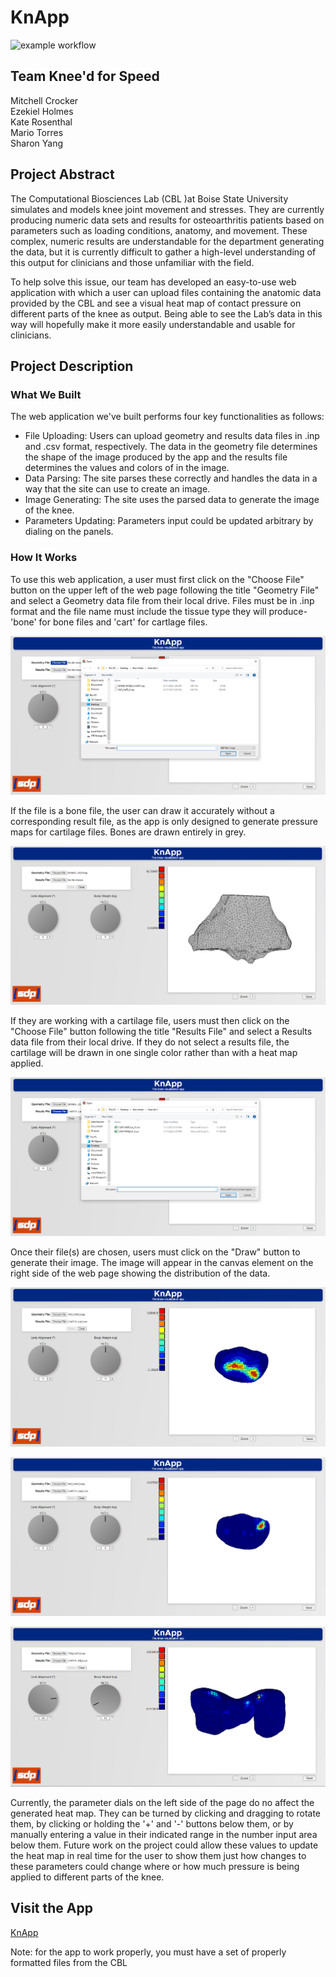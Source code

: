# KnApp
![example workflow](https://github.com/cs481-ekh/f22-kneed-for-speed/actions/workflows/github-actions.yml/badge.svg)
## Team Knee'd for Speed
Mitchell Crocker   
Ezekiel Holmes  
Kate Rosenthal  
Mario Torres   
Sharon Yang

## Project Abstract
The Computational Biosciences Lab (CBL )at Boise State University simulates and models knee 
joint movement and stresses. They are currently producing numeric data sets and results for 
osteoarthritis patients based on parameters such as loading conditions, anatomy, and movement. 
These complex, numeric results are understandable for the department generating the data, but 
it is currently difficult to gather a high-level understanding of this output for clinicians 
and those unfamiliar with the field. 

To help solve this issue, our team has developed an easy-to-use web application with which 
a user can upload files containing the anatomic data provided by the CBL and see a 
visual heat map of contact pressure on different parts of the knee as output. Being able to 
see the Lab’s data in this way will hopefully make it more easily understandable and usable for 
clinicians.

## Project Description
### What We Built
The web application we've built performs four key
functionalities as follows:
- File Uploading: Users can upload geometry and results data files
in .inp and .csv format, respectively. The data in the geometry file 
determines the shape of the image produced by the app and the results file 
determines the values and colors of  in the image.
- Data Parsing: The site parses these correctly and handles the
data in a way that the site can use to create an image.
- Image Generating: The site uses the parsed data to generate the
image of the knee.
- Parameters Updating: Parameters input could be updated arbitrary
by dialing on the panels.

### How It Works
To use this web application, a user must first click on the "Choose File"
button on the upper left of the web page following the title "Geometry File"
and select a Geometry data file from their local drive. Files must be in .inp format
and the file name must include the tissue type they will produce- 'bone' for bone
files and 'cart' for cartlage files.

![KnApp](./docs/knapp-choose-file.png)

If the file is a bone file, the user can draw it accurately without a corresponding result
file, as the app is only designed to generate pressure maps for cartilage files. Bones are drawn 
entirely in grey.

![KnApp](./docs/knapp-bone.png)

If they are working with a cartilage file, users must then click on the "Choose File" button following 
the title "Results File" and select a Results data file from their local drive. If they do not select a
results file, the cartilage will be drawn in one single color rather than with a heat map applied.

![KnApp](./docs/knapp-choose-file-2.png)

Once their file(s) are chosen, users must click on the "Draw" button to generate their image. The image
will appear in the canvas element on the right side of the web page showing the distribution
of the data.

![KnApp](./docs/knapp.png)

![KnApp](./docs/knapp-strain.png)

![KnApp](./docs/knapp-femur.png)

Currently, the parameter dials on the left side of the page do no affect the generated heat map.
They can be turned by clicking and dragging to rotate them, by clicking or holding the '+' and '-'
buttons below them, or by manually entering a value in their indicated range in the number input
area below them. Future work on the project could allow these values to update the heat map in
real time for the user to show them just how changes to these parameters could change where or
how much pressure is being applied to different parts of the knee.

## Visit the App
[KnApp](https://cs481-ekh.github.io/f22-kneed-for-speed/src/index.html)

Note: for the app to work properly, you must have a set of properly formatted files from the CBL
